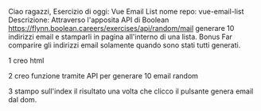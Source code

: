 Ciao ragazzi,
Esercizio di oggi: Vue Email List
nome repo: vue-email-list
Descrizione:
Attraverso l'apposita API di Boolean
https://flynn.boolean.careers/exercises/api/random/mail
generare 10 indirizzi email e stamparli in pagina all'interno di una lista.
Bonus
Far comparire gli indirizzi email solamente quando sono stati tutti generati.

1 creo html

2 creo funzione tramite API per generare 10 email random

3 stampo sull'index il risultato una volta che  clicco il pulsante genera email dal dom.